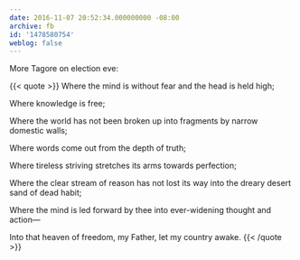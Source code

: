 ```yaml
---
date: 2016-11-07 20:52:34.000000000 -08:00
archive: fb
id: '1478580754'
weblog: false
---
```


More Tagore on election eve:

{{< quote >}}
Where the mind is without fear and the head is held high; 

Where knowledge is free; 

Where the world has not been broken up into fragments by narrow domestic walls; 

Where words come out from the depth of truth; 

Where tireless striving stretches its arms towards perfection; 

Where the clear stream of reason has not lost its way into the dreary desert sand of dead habit; 

Where the mind is led forward by thee into ever-widening thought and action—

Into that heaven of freedom, my Father, let my country awake.
{{< /quote >}}